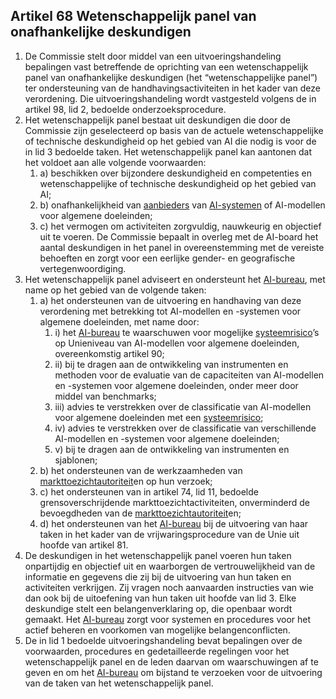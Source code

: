 ## Artikel 68 Wetenschappelijk panel van onafhankelijke deskundigen

1. De Commissie stelt door middel van een uitvoeringshandeling bepalingen vast betreffende de oprichting van een wetenschappelijk panel van onafhankelijke deskundigen (het “wetenschappelijke panel”) ter ondersteuning van de handhavingsactiviteiten in het kader van deze verordening. Die uitvoeringshandeling wordt vastgesteld volgens de in artikel 98, lid 2, bedoelde onderzoeksprocedure.
2. Het wetenschappelijk panel bestaat uit deskundigen die door de Commissie zijn geselecteerd op basis van de actuele wetenschappelijke of technische deskundigheid op het gebied van AI die nodig is voor de in lid 3 bedoelde taken. Het wetenschappelijk panel kan aantonen dat het voldoet aan alle volgende voorwaarden:
   1. a) beschikken over bijzondere deskundigheid en competenties en wetenschappelijke of technische deskundigheid op het gebied van AI;
   2. b) onafhankelijkheid van [aanbieders](a3.md#^aanbieder) van [AI-systemen](a3.md#^ai-systeem) of AI-modellen voor algemene doeleinden;
   3. c) het vermogen om activiteiten zorgvuldig, nauwkeurig en objectief uit te voeren.
      De Commissie bepaalt in overleg met de AI-board het aantal deskundigen in het panel in overeenstemming met de vereiste behoeften en zorgt voor een eerlijke gender- en geografische vertegenwoordiging.
3. Het wetenschappelijk panel adviseert en ondersteunt het [AI-bureau](a3.md#^aibur), met name op het gebied van de volgende taken:
   1. a) het ondersteunen van de uitvoering en handhaving van deze verordening met betrekking tot AI-modellen en -systemen voor algemene doeleinden, met name door:
      1. i) het [AI-bureau](a3.md#^aibur) te waarschuwen voor mogelijke [systeemrisico](a3.md#^sysrisk)’s op Unieniveau van AI-modellen voor algemene doeleinden, overeenkomstig artikel 90;
      2. ii) bij te dragen aan de ontwikkeling van instrumenten en methoden voor de evaluatie van de capaciteiten van AI-modellen en -systemen voor algemene doeleinden, onder meer door middel van benchmarks;
      3. iii) advies te verstrekken over de classificatie van AI-modellen voor algemene doeleinden met een [systeemrisico](a3.md#^sysrisk);
      4. iv) advies te verstrekken over de classificatie van verschillende AI-modellen en -systemen voor algemene doeleinden;
      5. v) bij te dragen aan de ontwikkeling van instrumenten en sjablonen;
   2. b) het ondersteunen van de werkzaamheden van [markttoezichtautoriteit](a3.md#^mta)en op hun verzoek;
   3. c) het ondersteunen van in artikel 74, lid 11, bedoelde grensoverschrijdende markttoezichtactiviteiten, onverminderd de bevoegdheden van de [markttoezichtautoriteit](a3.md#^mta)en;
   4. d) het ondersteunen van het [AI-bureau](a3.md#^aibur) bij de uitvoering van haar taken in het kader van de vrijwaringsprocedure van de Unie uit hoofde van artikel 81.
4. De deskundigen in het wetenschappelijk panel voeren hun taken onpartijdig en objectief uit en waarborgen de vertrouwelijkheid van de informatie en gegevens die zij bij de uitvoering van hun taken en activiteiten verkrijgen. Zij vragen noch aanvaarden instructies van wie dan ook bij de uitoefening van hun taken uit hoofde van lid 3. Elke deskundige stelt een belangenverklaring op, die openbaar wordt gemaakt. Het [AI-bureau](a3.md#^aibur) zorgt voor systemen en procedures voor het actief beheren en voorkomen van mogelijke belangenconflicten.
5. De in lid 1 bedoelde uitvoeringshandeling bevat bepalingen over de voorwaarden, procedures en gedetailleerde regelingen voor het wetenschappelijk panel en de leden daarvan om waarschuwingen af te geven en om het [AI-bureau](a3.md#^aibur) om bijstand te verzoeken voor de uitvoering van de taken van het wetenschappelijk panel.
